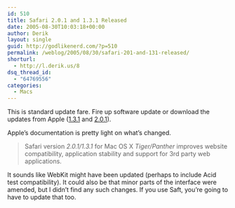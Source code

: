 ```yaml
---
id: 510
title: Safari 2.0.1 and 1.3.1 Released
date: 2005-08-30T10:03:18+00:00
author: Derik
layout: single
guid: http://godlikenerd.com/?p=510
permalink: /weblog/2005/08/30/safari-201-and-131-released/
shorturl:
  - http://l.derik.us/8
dsq_thread_id:
  - "64769556"
categories:
  - Macs
---
```

This is standard update fare. Fire up software update or download the updates from Apple ([1.3.1](http://www.apple.com/support/downloads/safariupdate131.html) and [2.0.1](http://www.apple.com/support/downloads/safariupdate201.html)).

Apple&#8217;s documentation is pretty light on what&#8217;s changed.

> Safari version _2.0.1/1.3.1_ for Mac OS X _Tiger/Panther_ improves website compatibility, application stability and support for 3rd party web applications.

It sounds like WebKit might have been updated (perhaps to include Acid test compatibility). It could also be that minor parts of the interface were amended, but I didn&#8217;t find any such changes. If you use Saft, you&#8217;re going to have to update that too.